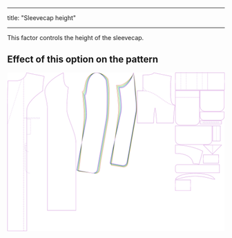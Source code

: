 ***

title: "Sleevecap height"

***

This factor controls the height of the sleevecap.

## Effect of this option on the pattern

![This image shows the effect of this option by superimposing several variants that have a different value for this option](carlita_sleevecapheight_sample.svg "Effect of this option on the pattern")
